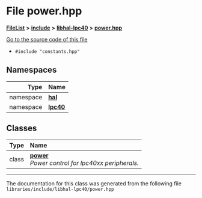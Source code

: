 

# File power.hpp



[**FileList**](files.md) **>** [**include**](dir_cba0faac6e93618a6e2539705915bd70.md) **>** [**libhal-lpc40**](dir_2fff134b595a3a874b0307aab0eea726.md) **>** [**power.hpp**](power_8hpp.md)

[Go to the source code of this file](power_8hpp_source.md)



* `#include "constants.hpp"`













## Namespaces

| Type | Name |
| ---: | :--- |
| namespace | [**hal**](namespacehal.md) <br> |
| namespace | [**lpc40**](namespacehal_1_1lpc40.md) <br> |


## Classes

| Type | Name |
| ---: | :--- |
| class | [**power**](classhal_1_1lpc40_1_1power.md) <br>_Power control for lpc40xx peripherals._  |



















































------------------------------
The documentation for this class was generated from the following file `libraries/include/libhal-lpc40/power.hpp`

